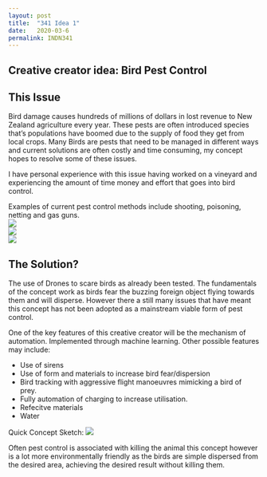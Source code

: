 ```yaml
---
layout: post
title:  "341 Idea 1"
date:   2020-03-6
permalink: INDN341
---
```

## Creative creator idea: Bird Pest Control

## This Issue
Bird damage causes hundreds of millions of dollars in lost revenue to New Zealand agriculture every year. These pests are often introduced species that’s populations have boomed due to the supply of food they get from local crops.  Many Birds are pests that need to be managed in different ways and current solutions are often costly and time consuming,  my concept hopes to resolve some of these issues.  

I have personal experience with this issue having worked on a vineyard and experiencing the amount of time money and effort that goes into bird control.


Examples of current pest control methods include shooting, poisoning, netting and gas guns.   
<img src="{{site.baseurl}}/assets/img/DesignImages/Gas_gun_bird_scarer.jpg">  
<img src="{{site.baseurl}}/assets/img/DesignImages/bird-deterrent-kite.jpg">  
<img src="{{site.baseurl}}/assets/img/DesignImages/bird_netting.png">

## The Solution?   

The use of Drones to scare birds as already been tested. The fundamentals of the concept work as birds fear the buzzing foreign object flying towards them and will disperse. However there a still many issues that have meant this concept has not been adopted as a mainstream viable form of pest control.

One of the key features of this creative creator will be the mechanism of automation. Implemented through machine learning. Other possible features may include:
* Use of sirens
* Use of form and materials to increase bird fear/dispersion
* Bird tracking with aggressive flight manoeuvres mimicking a bird of prey.
* Fully automation of charging  to increase utilisation.
* Refecitve materials
* Water



Quick Concept Sketch:
<img src="{{site.baseurl}}/assets/img/DesignImages/ConceptSketch.jpg ">  

Often pest control is associated with killing the animal this concept however is a lot more environmentally friendly as the birds are simple dispersed from the desired area, achieving the desired result without killing them.
 
